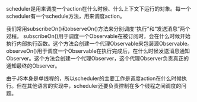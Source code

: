 scheduler是用来调度一个action在什么时候、什么上下文下运行的对象。每一个scheduler有一个schedule方法，用来调度action。

我们常用subscribeOn()和observeOn()方法来分别调度“执行”和“发送消息”两个过程。
subscribeOn()用于调度一个Observable在被订阅时，会在什么时候开始执行内部执行函数。这个方法会创建一个代理Observable来包装源Observable。
observeOn()用于调度一个Observable在执行完成后，在什么时候发送消息通知Observer。这个方法会创建一个代理Observer，这个代理Observer负责真正的通知最终的Observer。

由于JS本身是单线程的，所以scheduler的主要工作是调度action在什么时候执行。但在其他语言的实现中，scheduler还要负责控制在多个线程之间调度的问题。